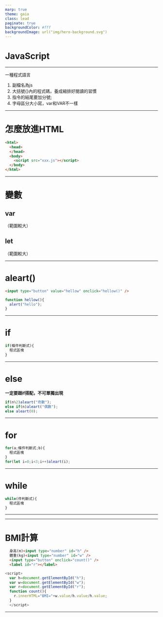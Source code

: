 ```yaml
---
marp: true
theme: gaia
class: lead
paginate: true
backgroundColor: #fff
backgroundImage: url("img/hero-background.svg")
---
```

<style>
marp-pre{
     border-radius: 13px;
}
code{
    border-radius: 7px;
}
</style>

# JavaScript

---

一種程式語言

1. 副檔名為js
2. 大括號{}內的程式碼，養成縮排好閱讀的習慣
3. 指令的結尾要加分號;
4. 字母區分大小寫，var和VAR不一樣

---

# 怎麼放進HTML

```html
<html>
  <head>
  </head>
  <body>
    <script src="xxx.js"></script>
  </body>
</html>
```

---

# 變數

## var

（範圍較大）

## let

（範圍較大）

---

# aleart()

```html
<input type="button" value="hellow" onclick="hellow()" />
```

```javascript
function hellow(){
  alert("hello");
}
```

---

# if

```javascript
if(條件判斷式){
  程式區塊
}
```

---

# else

**一定要跟if搭配，不可單獨出現**

```javascript
if(n%2)aleart("奇數");
else if(n)aleart("偶數");
else aleart(0);
```

---

# for

```javascript
for(a;條件判斷式;b){
  程式區塊
}
for(let i=0;i<3;i++)aleart(i);
```

---

# while

```javascript
while(件判斷式){
  程式區塊
}
```

---


---

# BMI計算

```html
  身高(m)<input type="number" id="h" />
  體重(kg)<input type="number" id="w" />
  <input type="button" onclick="count()" />
  <label id="r"></label>
```

```javascript
<script>
  var h=document.getElementById("h");
  var w=document.getElementById("w");
  var r=document.getElementById("r");
  function count(){
    r.innerHTML="BMI="+w.value/h.value/h.value; 
  }
  </script> 
```

---
